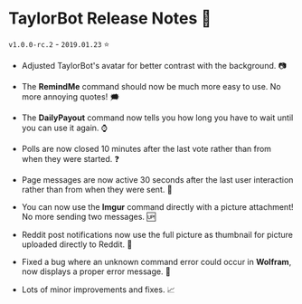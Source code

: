 # TaylorBot Release Notes 📝
`v1.0.0-rc.2` - `2019.01.23` ⭐

- Adjusted TaylorBot's avatar for better contrast with the background. 📷

- The **RemindMe** command should now be much more easy to use. No more annoying quotes! 🗯

- The **DailyPayout** command now tells you how long you have to wait until you can use it again. ⌚

- Polls are now closed 10 minutes after the last vote rather than from when they were started. ❓

- Page messages are now active 30 seconds after the last user interaction rather than from when they were sent. 📗

- You can now use the **Imgur** command directly with a picture attachment! No more sending two messages. 🆙

- Reddit post notifications now use the full picture as thumbnail for picture uploaded directly to Reddit. 🔎

- Fixed a bug where an unknown command error could occur in **Wolfram**, now displays a proper error message. 🐛

- Lots of minor improvements and fixes. 📈